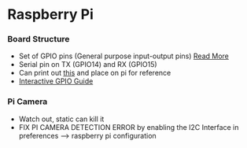 # Raspberry Pi

### Board Structure
- Set of GPIO pins (General purpose input-output pins) [Read More](https://www.raspberrypi.org/documentation/usage/gpio/)
- Serial pin on TX (GPIO14) and RX (GPIO15)
- Can print out [this](https://github.com/splitbrain/rpibplusleaf) and place on pi for reference
- [Interactive GPIO Guide](https://pinout.xyz/)

### Pi Camera
- Watch out, static can kill it
- FIX PI CAMERA DETECTION ERROR by enabling the I2C Interface in preferences --> raspberry pi configuration 
